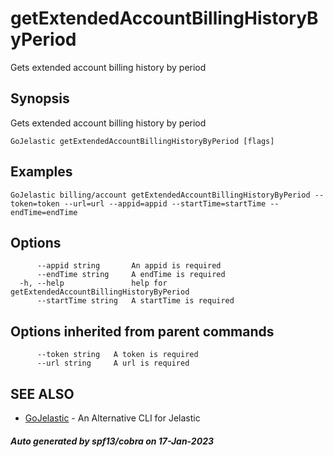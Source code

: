 #  getExtendedAccountBillingHistoryByPeriod

Gets extended account billing history by period

## Synopsis

Gets extended account billing history by period

```
GoJelastic getExtendedAccountBillingHistoryByPeriod [flags]
```

## Examples

```
GoJelastic billing/account getExtendedAccountBillingHistoryByPeriod --token=token --url=url --appid=appid --startTime=startTime --endTime=endTime
```

## Options

```
      --appid string       An appid is required
      --endTime string     A endTime is required
  -h, --help               help for getExtendedAccountBillingHistoryByPeriod
      --startTime string   A startTime is required
```

## Options inherited from parent commands

```
      --token string   A token is required
      --url string     A url is required
```

## SEE ALSO

* [GoJelastic](GoJelastic.md)	 - An Alternative CLI for Jelastic

##### Auto generated by spf13/cobra on 17-Jan-2023
